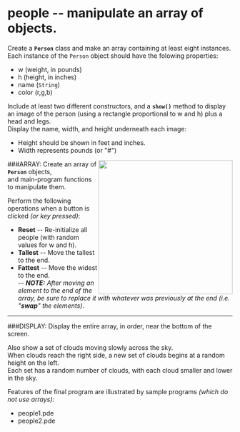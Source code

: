 # people -- manipulate an array of objects.

Create a **```Person```** class and make an array containing at least eight instances.  
Each instance of the ```Person``` object should have the folowing properties:
- w (weight, in pounds)
- h (height, in inches)
- name (```String```)
- color (r,g,b)  

Include at least two different constructors, 
and a **```show()```** method 
to display an image of the person
(using a rectangle proportional to w and h) 
plus a head and legs.  
Display the name, width, and height underneath each image:
- Height should be shown in feet and inches.
- Width represents pounds (or "#")
<IMG SRC=http://www.suffolk.li/cst112/61cst112/students/people2.png ALIGN=RIGHT WIDTH=300 >

###ARRAY:
Create an array of **```Person```** objects,  
and main-program functions to manipulate them.

Perform the following operations when a button is clicked *(or key pressed)*:
- **Reset** -- Re-initialize all people (with random values for w and h).   
- **Tallest** -- Move the tallest to the end.
- **Fattest** -- Move the widest to the end.  
    -- _**NOTE:**  After moving an element to the end of the array, be sure to replace it with whatever was previously at the end (i.e. "**swap**" the elements)_.

<HR>
###DISPLAY:
Display the entire array, in order, near the bottom of the screen.  

Also show a set of clouds moving slowly across the sky.  
When clouds reach the right side, a new set of clouds begins at a random height on the left.  
Each set has a random number of clouds, with each cloud smaller and lower in the sky. 

Features of the final program are illustrated by sample programs *(which do not use arrays)*:
- people1.pde 
- people2.pde  


